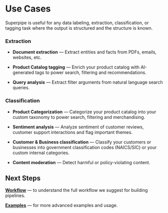 # Use Cases

Superpipe is useful for any data labeling, extraction, classification, or tagging task where the output is structured and the structure is known.

### Extraction

- **Document extraction** &mdash; Extract entities and facts from PDFs, emails, websites, etc.

- **Product Catalog tagging** &mdash; Enrich your product catalog with AI-generated tags to power search, filtering and recommendations.

- **Query analysis** &mdash; Extract filter arguments from natural language search queries.

### Classification

- **Product Categorization** &mdash; Categorize your product catalog into your custom taxonomy to power search, filtering and merchandising.

- **Sentiment analysis** &mdash; Analyze sentiment of customer reviews, customer support interactions and flag important themes.

- **Customer & Business classification** &mdash; Classify your customers or businesses into government classification codes (NAICS/SIC) or your custom internal categories.

- **Content moderation** &mdash; Detect harmful or policy-violating content.

## Next Steps

[**Workflow**](./workflow) &mdash; to understand the full workflow we suggest for building pipelines.

[**Examples**](./examples) &mdash; for more advanced examples and usage.
